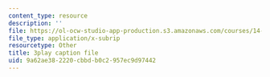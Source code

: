 ```yaml
---
content_type: resource
description: ''
file: https://ol-ocw-studio-app-production.s3.amazonaws.com/courses/14-01sc-principles-of-microeconomics-fall-2011/9a62ae382220cbbdb0c2957ec9d97442_MfoAkzgpaoQ.srt
file_type: application/x-subrip
resourcetype: Other
title: 3play caption file
uid: 9a62ae38-2220-cbbd-b0c2-957ec9d97442
---
```

